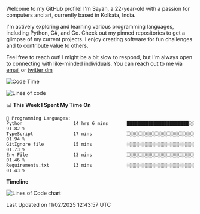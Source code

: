 Welcome to my GitHub profile! I'm Sayan, a 22-year-old with a passion for computers and art, currently based in Kolkata, India.

I'm actively exploring and learning various programming languages, including Python, C#, and Go. Check out my pinned repositories to get a glimpse of my current projects. I enjoy creating software for fun challenges and to contribute value to others.

Feel free to reach out! I might be a bit slow to respond, but I'm always open to connecting with like-minded individuals. You can reach out to me via [email](mailto:me@sayanbiswas.in) or [twitter dm](https://twitter.com/TheDankDel)

<!--START_SECTION:waka-->
![Code Time](http://img.shields.io/badge/Code%20Time-2%2C077%20hrs%2025%20mins-blue)

![Lines of code](https://img.shields.io/badge/From%20Hello%20World%20I%27ve%20Written-6.8%20million%20lines%20of%20code-blue)

📊 **This Week I Spent My Time On** 

```text
💬 Programming Languages: 
Python                   14 hrs 6 mins       ███████████████████████░░   91.82 % 
TypeScript               17 mins             ░░░░░░░░░░░░░░░░░░░░░░░░░   01.94 % 
GitIgnore file           15 mins             ░░░░░░░░░░░░░░░░░░░░░░░░░   01.73 % 
Env File                 13 mins             ░░░░░░░░░░░░░░░░░░░░░░░░░   01.46 % 
Requirements.txt         13 mins             ░░░░░░░░░░░░░░░░░░░░░░░░░   01.43 % 
```

**Timeline**

![Lines of Code chart](https://raw.githubusercontent.com/Dank-del/Dank-del/main/assets/bar_graph.png)


 Last Updated on 11/02/2025 12:43:57 UTC
<!--END_SECTION:waka-->
